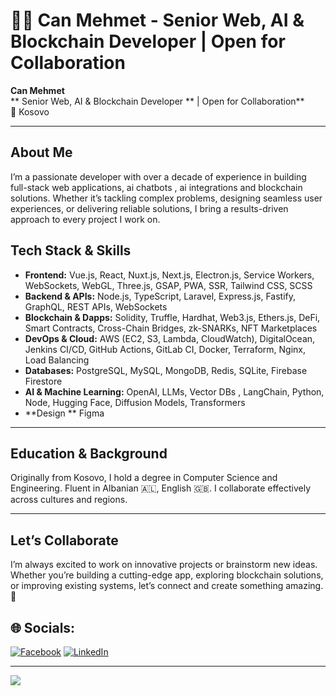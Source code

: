# 👨‍💻 Can Mehmet - Senior Web, AI &  Blockchain Developer |  Open for Collaboration

**Can Mehmet**  
** Senior Web, AI &  Blockchain Developer ** | Open for Collaboration**  
📍 Kosovo  

---

## About Me  
I’m a passionate developer with over a decade of experience in building full-stack web applications, ai chatbots , ai integrations and blockchain solutions. Whether it’s tackling complex problems, designing seamless user experiences, or delivering reliable solutions, I bring a results-driven approach to every project I work on.


## Tech Stack & Skills  

- **Frontend:** Vue.js, React, Nuxt.js, Next.js, Electron.js, Service Workers, WebSockets, WebGL, Three.js, GSAP, PWA, SSR, Tailwind CSS, SCSS  
- **Backend & APIs:** Node.js, TypeScript, Laravel, Express.js, Fastify,  GraphQL, REST APIs, WebSockets  
- **Blockchain & Dapps:** Solidity, Truffle, Hardhat, Web3.js, Ethers.js, DeFi, Smart Contracts, Cross-Chain Bridges, zk-SNARKs, NFT Marketplaces  
- **DevOps & Cloud:** AWS (EC2, S3, Lambda, CloudWatch), DigitalOcean,  Jenkins CI/CD, GitHub Actions, GitLab CI, Docker, Terraform, Nginx, Load Balancing  
- **Databases:** PostgreSQL, MySQL, MongoDB, Redis, SQLite, Firebase Firestore  
- **AI & Machine Learning:** OpenAI, LLMs, Vector DBs , LangChain, Python, Node, Hugging Face, Diffusion Models, Transformers  
- **Design ** Figma


---

## Education & Background  
Originally from Kosovo, I hold a degree in Computer Science and Engineering. Fluent in Albanian 🇦🇱, English 🇬🇧.  I collaborate effectively across cultures and regions.  

---

## Let’s Collaborate  
I’m always excited to work on innovative projects or brainstorm new ideas. Whether you’re building a cutting-edge app, exploring blockchain solutions, or improving existing systems, let’s connect and create something amazing. 🚀  


## 🌐 Socials:
[![Facebook](https://img.shields.io/badge/Facebook-%231877F2.svg?logo=Facebook&logoColor=white)](https://facebook.com/can.s.mehmet) [![LinkedIn](https://img.shields.io/badge/LinkedIn-%230077B5.svg?logo=linkedin&logoColor=white)](https://linkedin.com/in/cmehmet) 


---
[![](https://visitcount.itsvg.in/api?id=canmehmetjs&icon=0&color=0)](https://visitcount.itsvg.in)
